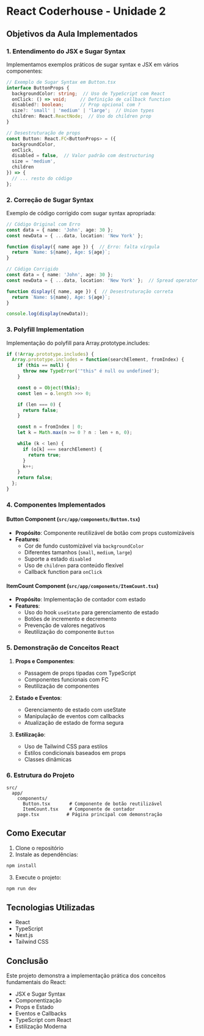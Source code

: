 # React Coderhouse - Unidade 2

## Objetivos da Aula Implementados

### 1. Entendimento do JSX e Sugar Syntax

Implementamos exemplos práticos de sugar syntax e JSX em vários componentes:

```typescript
// Exemplo de Sugar Syntax em Button.tsx
interface ButtonProps {
  backgroundColor: string;  // Uso de TypeScript com React
  onClick: () => void;     // Definição de callback function
  disabled?: boolean;      // Prop opcional com ?
  size?: 'small' | 'medium' | 'large';  // Union types
  children: React.ReactNode;  // Uso do children prop
}

// Desestruturação de props
const Button: React.FC<ButtonProps> = ({
  backgroundColor,
  onClick,
  disabled = false,  // Valor padrão com destructuring
  size = 'medium',
  children
}) => {
  // ... resto do código
};
```

### 2. Correção de Sugar Syntax

Exemplo de código corrigido com sugar syntax apropriada:

```typescript
// Código Original com Erro
const data = { name: 'John', age: 30 };
const newData = { ...data, location: 'New York' };

function display({ name age }) {  // Erro: falta vírgula
  return `Name: ${name}, Age: ${age}`;
}

// Código Corrigido
const data = { name: 'John', age: 30 };
const newData = { ...data, location: 'New York' };  // Spread operator

function display({ name, age }) {  // Desestruturação correta
  return `Name: ${name}, Age: ${age}`;
}

console.log(display(newData));
```

### 3. Polyfill Implementation

Implementação do polyfill para Array.prototype.includes:

```typescript
if (!Array.prototype.includes) {
  Array.prototype.includes = function(searchElement, fromIndex) {
    if (this == null) {
      throw new TypeError('"this" é null ou undefined');
    }

    const o = Object(this);
    const len = o.length >>> 0;

    if (len === 0) {
      return false;
    }

    const n = fromIndex | 0;
    let k = Math.max(n >= 0 ? n : len + n, 0);

    while (k < len) {
      if (o[k] === searchElement) {
        return true;
      }
      k++;
    }
    return false;
  };
}
```

### 4. Componentes Implementados

#### Button Component (`src/app/components/Button.tsx`)
- **Propósito**: Componente reutilizável de botão com props customizáveis
- **Features**:
  - Cor de fundo customizável via `backgroundColor`
  - Diferentes tamanhos (`small`, `medium`, `large`)
  - Suporte a estado `disabled`
  - Uso de `children` para conteúdo flexível
  - Callback function para `onClick`

#### ItemCount Component (`src/app/components/ItemCount.tsx`)
- **Propósito**: Implementação de contador com estado
- **Features**:
  - Uso do hook `useState` para gerenciamento de estado
  - Botões de incremento e decremento
  - Prevenção de valores negativos
  - Reutilização do componente `Button`

### 5. Demonstração de Conceitos React

1. **Props e Componentes**:
   - Passagem de props tipadas com TypeScript
   - Componentes funcionais com FC
   - Reutilização de componentes

2. **Estado e Eventos**:
   - Gerenciamento de estado com useState
   - Manipulação de eventos com callbacks
   - Atualização de estado de forma segura

3. **Estilização**:
   - Uso de Tailwind CSS para estilos
   - Estilos condicionais baseados em props
   - Classes dinâmicas

### 6. Estrutura do Projeto

```
src/
  app/
    components/
      Button.tsx       # Componente de botão reutilizável
      ItemCount.tsx    # Componente de contador
    page.tsx          # Página principal com demonstração
```

## Como Executar

1. Clone o repositório
2. Instale as dependências:
```bash
npm install
```
3. Execute o projeto:
```bash
npm run dev
```

## Tecnologias Utilizadas

- React
- TypeScript
- Next.js
- Tailwind CSS

## Conclusão

Este projeto demonstra a implementação prática dos conceitos fundamentais do React:
- JSX e Sugar Syntax
- Componentização
- Props e Estado
- Eventos e Callbacks
- TypeScript com React
- Estilização Moderna